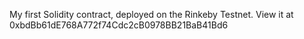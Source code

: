My first Solidity contract, deployed on the Rinkeby Testnet.
View it at 0xbdBb61dE768A772f74Cdc2cB0978BB21BaB41Bd6